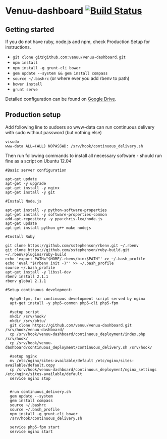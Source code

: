 # Venuu-dashboard [![Build Status](https://circleci.com/gh/venuu/venuu-dashboard.png?circle-token=c78cb6dacd86ddba01a411456ea2ab0bef6ce414)](https://circleci.com/gh/venuu/venuu-dashboard)

## Getting started

If you do not have ruby, node.js and npm, check Production Setup for instructions.

  * `git clone git@github.com:venuu/venuu-dashboard.git`
  * `npm install`
  * `npm install -g grunt-cli bower `
  * `gem update --system && gem install compass`
  * `source ~/.bashrc` (or where ever you add rbenv to path)
  * `bower install`
  * `grunt serve`

Detailed configuration can be found on [Google Drive](https://docs.google.com/document/d/1ptHqRnnKQh2z2oObZt5Df3rILxeJ84YM_uBMEtYwNeU).

## Production setup

Add following line to sudoers so www-data can run continuous delivery with sudo without password (but nothing else)
```
visudo
www-data ALL=(ALL) NOPASSWD: /srv/hook/continuous_delivery.sh
```

Then run following commands to install all necessary software - should run fine as a script on Ubuntu 12.04

```
#Basic server configuration

apt-get update
apt-get -y upgrade
apt-get install -y nginx
apt-get install -y git

#Install Node.js

apt-get install -y python-software-properties
apt-get install -y software-properties-common
add-apt-repository -y ppa:chris-lea/node.js
apt-get update
apt-get install python g++ make nodejs

#Install Ruby

git clone https://github.com/sstephenson/rbenv.git ~/.rbenv
git clone https://github.com/sstephenson/ruby-build.git ~/.rbenv/plugins/ruby-build
echo 'export PATH="$HOME/.rbenv/bin:$PATH"' >> ~/.bash_profile
echo 'eval "$(rbenv init -)"' >> ~/.bash_profile
source ~/.bash_profile
apt-get install -y libssl-dev
rbenv install 2.1.1
rbenv global 2.1.1

#Setup continuous development:

  #php5-fpm, for continuous development script served by nginx
  apt-get install -y php5-common php5-cli php5-fpm
  
  #setup script
  mkdir /srv/hook/
  mkdir /srv/ohtu/
  git clone https://github.com/venuu/venuu-dashboard.git /srv/hook/venuu-dashboard/
  cp /srv/hook/venuu-dashboard/continuous_deployment/index.php /srv/hook/
  cp /srv/hook/venuu-dashboard/continuous_deployment/continuous_delivery.sh /srv/hook/

  #setup nginx
  mv /etc/nginx/sites-available/default /etc/nginx/sites-available/default.copy
  cp /srv/hook/venuu-dashboard/continuous_deployment/nginx_settings /etc/nginx/sites-available/default
  service nginx stop
  
  
  #run continuous_delivery.sh
  gem update --system
  gem install compass
  source ~/.bashrc
  source ~/.bash_profile
  npm install -g grunt-cli bower
  /srv/hook/continuous_delivery.sh
  
  service php5-fpm start
  service nginx start
```






